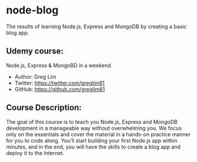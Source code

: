 # node-blog

The results of learning Node.js, Express and MongoDB by creating a basic blog app.

## Udemy course: 

Node.js, Express & MongoBD in a weekend

- Author: Greg Lim 
- Twitter: https://twitter.com/greglim81
- GitHub: https://github.com/greglim81

## Course Description:

The goal of this course is to teach you Node.js, Express and MongoDB development in a manageable way without overwhelming you. We focus only on the essentials and cover the material in a hands-on practice manner for you to code along.  You'll start building your first Node.js app within minutes, and in the end, you will have the skills to create a blog app and deploy it to the Internet.
